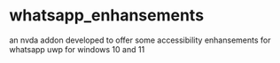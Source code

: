 # whatsapp_enhansements
an nvda addon developed to offer some accessibility enhansements for whatsapp uwp for windows 10 and 11

